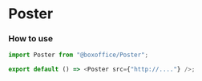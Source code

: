 # Poster

### How to use

```js
import Poster from "@boxoffice/Poster";

export default () => <Poster src={"http://...."} />;
```
